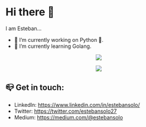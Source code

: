 # Hi there 👋

I am Esteban...

- 🔭 I’m currently working on Python :snake:.
- 🌱 I’m currently learning Golang.

<p align='center'>  
  <a href="https://github.com/anuraghazra/github-readme-stats">
    <img align="center" src="https://github-readme-stats.vercel.app/api/top-langs/?username=estebansolo&layout=compact&title_color=fff&icon_color=79ff97&text_color=9f9f9f&bg_color=151515" />
  </a>
</p>
<p align='center'>  
  <a href="https://github.com/estebansolo/Python30">
    <img align="center" src="https://github-readme-stats.vercel.app/api/pin/?username=estebansolo&repo=python30&title_color=fff&icon_color=79ff97&text_color=9f9f9f&bg_color=151515" />
  </a>
</p>

## :mailbox_closed: Get in touch:

* LinkedIn: https://www.linkedin.com/in/estebansolo/
* Twitter: https://twitter.com/estebansolo27
* Medium: https://medium.com/@estebansolo
